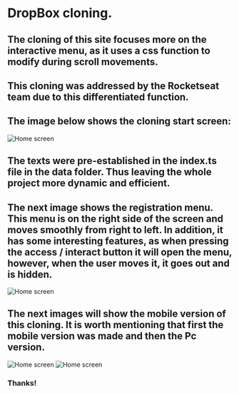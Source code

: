 # DropBox cloning.

## The cloning of this site focuses more on the interactive menu, as it uses a css function to modify during scroll movements.
## This cloning was addressed by the Rocketseat team due to this differentiated function.

## The image below shows the cloning start screen:

![Home screen](./README/Image1.png)

## The texts were pre-established in the index.ts file in the data folder. Thus leaving the whole project more dynamic and efficient.

## The next image shows the registration menu. This menu is on the right side of the screen and moves smoothly from right to left. In addition, it has some interesting features, as when pressing the access / interact button it will open the menu, however, when the user moves it, it goes out and is hidden.

![Home screen](./README/Image2.png)

## The next images will show the mobile version of this cloning. It is worth mentioning that first the mobile version was made and then the Pc version.

![Home screen](./README/Image3.png)
![Home screen](./README/Image4.png)

### Thanks!